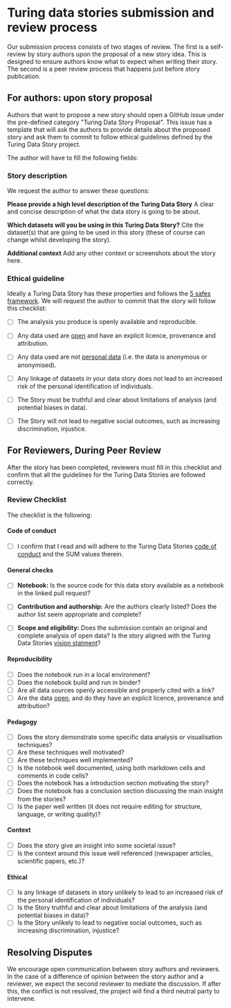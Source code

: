 # Turing data stories submission and review process

Our submission process consists of two stages of review. The first is a self-review by story authors upon the proposal of a new story idea. This is designed to ensure authors know what to expect when writing their story. The second is a peer review process that happens just before story publication.

## For authors: upon story proposal

Authors that want to propose a new story should open a GitHub issue under the pre-defined category "Turing Data Story Proposal". 
This issue has a template that will ask the authors to provide details about the proposed story and ask them to commit to 
follow ethical guidelines defined by the Turing Data Story project.

The author will have to fill the following fields:

### Story description 

We request the author to answer these questions:

**Please provide a high level description of the Turing Data Story**
A clear and concise description of what the data story is going to be about.

**Which datasets will you be using in this Turing Data Story?**
Cite the dataset(s) that are going to be used in this story (these of course can change whilst developing the story).

**Additional context**
Add any other context or screenshots about the story here.

### Ethical guideline 

Ideally a Turing Data Story has these properties and follows the [5 safes framework](http://blog.ukdataservice.ac.uk/access-to-sensitive-data-for-research-the-5-safes/). We will request the author to commit that the story will follow this checklist:

- [ ] The analysis you produce is openly available and reproducible.
- [ ] Any data used are [open](https://opendatahandbook.org/guide/en/what-is-open-data/) and have an explicit licence, provenance and attribution.
- [ ] Any data used are not [personal data](https://ico.org.uk/for-organisations/guide-to-data-protection/guide-to-the-general-data-protection-regulation-gdpr/key-definitions/what-is-personal-data/) (i.e. the data is anonymous or anonymised).
- [ ] Any linkage of datasets in your data story does not lead to an increased risk of the personal identification of individuals.
- [ ] The Story must be truthful and clear about limitations of analysis (and potential biases in data).
- [ ] The Story will not lead to negative social outcomes, such as increasing discrimination, injustice.



## For Reviewers, During Peer Review

After the story has been completed, reviewers must fill in this checklist and confirm that all the guidelines for the Turing Data Stories are followed correctly.

### Review Checklist

The checklist is the following:

#### Code of conduct
- [ ] I confirm that I read and will adhere to the Turing Data Stories [code of conduct](https://github.com/alan-turing-institute/TuringDataStories/blob/master/CODE_OF_CONDUCT.md) and the SUM values therein.

#### General checks
- [ ]  **Notebook:** Is the source code for this data story available as a notebook in the linked pull request?
- [ ]  **Contribution and authorship:** Are the authors clearly listed? Does the author list seem appropriate and complete?
- [ ] **Scope and eligibility:** Does the submission contain an original and complete analysis of open data? Is the story aligned with the Turing Data Stories [vision statment](https://github.com/alan-turing-institute/TuringDataStories#our-vision)?


#### Reproducibility
- [ ] Does the notebook run in a local environment?
- [ ] Does the notebook build and run in binder?
- [ ] Are all data sources openly accessible and properly cited with a link?
- [ ] Are the data [open](https://opendatahandbook.org/guide/en/what-is-open-data/), and do they have an explicit licence, provenance and attribution?

#### Pedagogy
- [ ] Does the story demonstrate some specific data analysis or visualisation techniques?
- [ ] Are these techniques well motivated?
- [ ] Are these techniques well implemented?
- [ ] Is the notebook well documented, using both markdown cells and comments in code cells?
- [ ] Does the notebook has a introduction section motivating the story?
- [ ] Does the notebook has a conclusion section discussing the main insight from the stories?
- [ ] Is the paper well written (it does not require editing for structure, language, or writing quality)?

#### Context
- [ ] Does the story give an insight into some societal issue?
- [ ] Is the context around this issue well referenced (newspaper articles, scientific papers, etc.)?

#### Ethical 

- [ ] Is any linkage of datasets in story unlikely to lead to an increased risk of the personal identification of individuals?
- [ ] Is the Story truthful and clear about limitations of the analysis (and potential biases in data)?
- [ ] Is the Story unlikely to lead to negative social outcomes, such as increasing discrimination, injustice?
 
## Resolving Disputes

We encourage open communication between story authors and reviewers. In the case of a difference of opinion between the 
story author and a reviewer, we expect the second reviewer to mediate the discussion. If after this, the conflict is not resolved, the project will find a third neutral party to intervene. 

